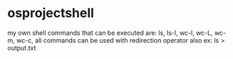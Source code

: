 # osprojectshell
my own shell
commands that can be executed are:
ls,
ls-l,
wc-l,
wc-L,
wc-m,
wc-c,
all commands can be used with redirection operator also
ex:
ls > output.txt

